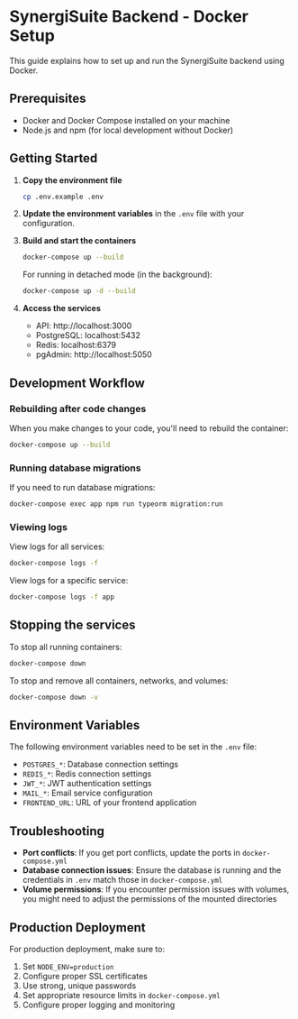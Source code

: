 # SynergiSuite Backend - Docker Setup

This guide explains how to set up and run the SynergiSuite backend using Docker.

## Prerequisites

- Docker and Docker Compose installed on your machine
- Node.js and npm (for local development without Docker)

## Getting Started

1. **Copy the environment file**
   ```bash
   cp .env.example .env
   ```

2. **Update the environment variables** in the `.env` file with your configuration.

3. **Build and start the containers**
   ```bash
   docker-compose up --build
   ```

   For running in detached mode (in the background):
   ```bash
   docker-compose up -d --build
   ```

4. **Access the services**
   - API: http://localhost:3000
   - PostgreSQL: localhost:5432
   - Redis: localhost:6379
   - pgAdmin: http://localhost:5050

## Development Workflow

### Rebuilding after code changes
When you make changes to your code, you'll need to rebuild the container:

```bash
docker-compose up --build
```

### Running database migrations
If you need to run database migrations:

```bash
docker-compose exec app npm run typeorm migration:run
```

### Viewing logs
View logs for all services:
```bash
docker-compose logs -f
```

View logs for a specific service:
```bash
docker-compose logs -f app
```

## Stopping the services

To stop all running containers:
```bash
docker-compose down
```

To stop and remove all containers, networks, and volumes:
```bash
docker-compose down -v
```

## Environment Variables

The following environment variables need to be set in the `.env` file:

- `POSTGRES_*`: Database connection settings
- `REDIS_*`: Redis connection settings
- `JWT_*`: JWT authentication settings
- `MAIL_*`: Email service configuration
- `FRONTEND_URL`: URL of your frontend application

## Troubleshooting

- **Port conflicts**: If you get port conflicts, update the ports in `docker-compose.yml`
- **Database connection issues**: Ensure the database is running and the credentials in `.env` match those in `docker-compose.yml`
- **Volume permissions**: If you encounter permission issues with volumes, you might need to adjust the permissions of the mounted directories

## Production Deployment

For production deployment, make sure to:
1. Set `NODE_ENV=production`
2. Configure proper SSL certificates
3. Use strong, unique passwords
4. Set appropriate resource limits in `docker-compose.yml`
5. Configure proper logging and monitoring
